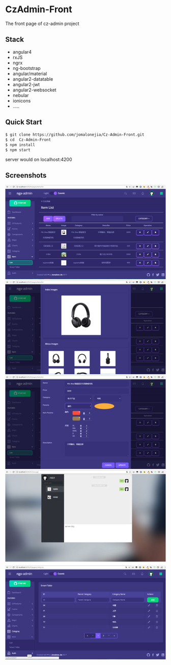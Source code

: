 # CzAdmin-Front

The front page of cz-admin project

Stack
-----

- angular4
- rxJS
- ngrx
- ng-bootstrap
- angular/material
- angular2-datatable
- angular2-jwt   
- angular2-websocket
- nebular
- ionicons
- .....


Quick Start
-----------

```shell
$ git clone https://github.com/jomalonejia/Cz-Admin-Front.git
$ cd  Cz-Admin-Front
$ npm install
$ npm start
```

server would on localhost:4200

Screenshots
-------------

![image](https://github.com/jomalonejia/Cz-Admin-Front/blob/master/screenshots/item.png)<br />
![image](https://github.com/jomalonejia/Cz-Admin-Front/blob/master/screenshots/item_1.png)<br />
![image](https://github.com/jomalonejia/Cz-Admin-Front/blob/master/screenshots/item_2.png)<br />
![image](https://github.com/jomalonejia/Cz-Admin-Front/blob/master/screenshots/message.png)<br />
![image](https://github.com/jomalonejia/Cz-Admin-Front/blob/master/screenshots/category.png)<br />




